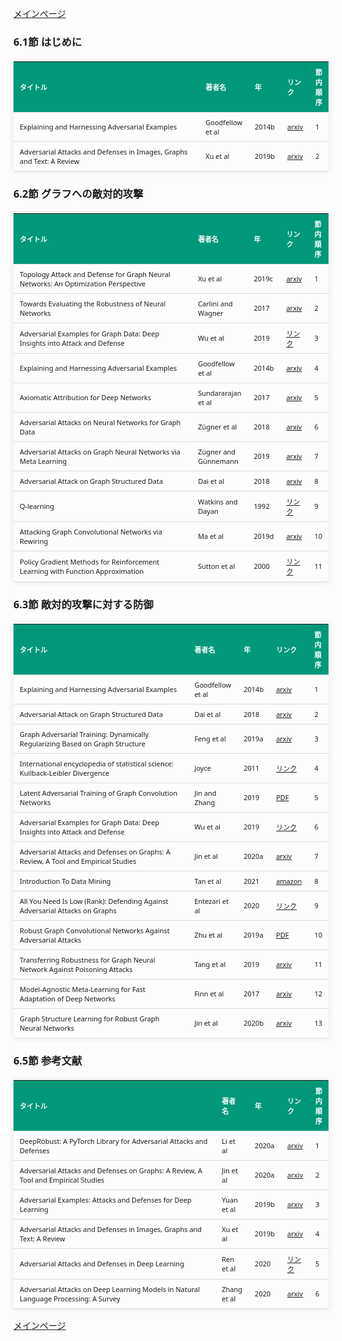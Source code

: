 
<html lang="ja">
<head>
<meta charset="UTF-8">
<title>参考文献リスト</title>
<link rel="stylesheet" type="text/css" href="https://cdn.datatables.net/1.10.24/css/jquery.dataTables.css">
<script type="text/javascript" src="https://code.jquery.com/jquery-3.5.1.js"></script>
<script type="text/javascript" src="https://cdn.datatables.net/1.10.24/js/jquery.dataTables.js"></script>
<style>
    body {
        font-family: 'Verdana', 'Segoe UI', Tahoma, Geneva, Verdana, sans-serif;
    }
    h2 {
        color: #333;
    }
    table {
        width: 100%;
        max-width: 100%;
        border-collapse: collapse;
        margin-top: 20px;
        box-shadow: 0 0 10px rgba(0, 0, 0, 0.1);
    }
    th, td {
        padding: 8px 10px;
        text-align: left;
        border-bottom: 1px solid #ddd;
        font-size: 11px;
    }
    th {
        background-color: #009879;
        color: #ffffff;
    }
    tr:hover {
        background-color: #f5f5f5;
    }
    /* 1番目の列の幅を65%に設定 */
    table.display td:nth-child(1),
    table.display th:nth-child(1) {
        width: 65%;
    }

    /* 2番目の列の幅を25%に設定 */
    table.display td:nth-child(2),
    table.display th:nth-child(2) {
        width: 25%;
    }
</style>
</head>
<body>

<a href="../">メインページ</a>

<h3>6.1節 はじめに</h3>
<table class="dataframe display">
  <thead>
    <tr style="text-align: right;">
      <th>タイトル</th>
      <th>著者名</th>
      <th>年</th>
      <th>リンク</th>
      <th>節内順序</th>
    </tr>
  </thead>
  <tbody>
    <tr>
      <td>Explaining and Harnessing Adversarial Examples</td>
      <td>Goodfellow et al</td>
      <td>2014b</td>
      <td><a href="https://arxiv.org/abs/1412.6572" target="_blank">arxiv</a></td>
      <td>1</td>
    </tr>
    <tr>
      <td>Adversarial Attacks and Defenses in Images, Graphs and Text: A Review</td>
      <td>Xu et al</td>
      <td>2019b</td>
      <td><a href="https://arxiv.org/abs/1909.08072" target="_blank">arxiv</a></td>
      <td>2</td>
    </tr>
  </tbody>
</table>
<h3>6.2節 グラフへの敵対的攻撃</h3>
<table class="dataframe display">
  <thead>
    <tr style="text-align: right;">
      <th>タイトル</th>
      <th>著者名</th>
      <th>年</th>
      <th>リンク</th>
      <th>節内順序</th>
    </tr>
  </thead>
  <tbody>
    <tr>
      <td>Topology Attack and Defense for Graph Neural Networks: An Optimization Perspective</td>
      <td>Xu et al</td>
      <td>2019c</td>
      <td><a href="https://arxiv.org/abs/1906.04214" target="_blank">arxiv</a></td>
      <td>1</td>
    </tr>
    <tr>
      <td>Towards Evaluating the Robustness of Neural Networks</td>
      <td>Carlini and Wagner</td>
      <td>2017</td>
      <td><a href="https://arxiv.org/abs/1608.04644" target="_blank">arxiv</a></td>
      <td>2</td>
    </tr>
    <tr>
      <td>Adversarial Examples for Graph Data: Deep Insights into Attack and Defense</td>
      <td>Wu et al</td>
      <td>2019</td>
      <td><a href="https://www.ijcai.org/proceedings/2019/669" target="_blank">リンク</a></td>
      <td>3</td>
    </tr>
    <tr>
      <td>Explaining and Harnessing Adversarial Examples</td>
      <td>Goodfellow et al</td>
      <td>2014b</td>
      <td><a href="https://arxiv.org/abs/1412.6572" target="_blank">arxiv</a></td>
      <td>4</td>
    </tr>
    <tr>
      <td>Axiomatic Attribution for Deep Networks</td>
      <td>Sundararajan et al</td>
      <td>2017</td>
      <td><a href="https://arxiv.org/abs/1703.01365" target="_blank">arxiv</a></td>
      <td>5</td>
    </tr>
    <tr>
      <td>Adversarial Attacks on Neural Networks for Graph Data</td>
      <td>Zügner et al</td>
      <td>2018</td>
      <td><a href="https://arxiv.org/abs/1805.07984" target="_blank">arxiv</a></td>
      <td>6</td>
    </tr>
    <tr>
      <td>Adversarial Attacks on Graph Neural Networks via Meta Learning</td>
      <td>Zügner and Günnemann</td>
      <td>2019</td>
      <td><a href="https://arxiv.org/abs/1902.08412" target="_blank">arxiv</a></td>
      <td>7</td>
    </tr>
    <tr>
      <td>Adversarial Attack on Graph Structured Data</td>
      <td>Dai et al</td>
      <td>2018</td>
      <td><a href="https://arxiv.org/abs/1806.02371" target="_blank">arxiv</a></td>
      <td>8</td>
    </tr>
    <tr>
      <td>Q-learning</td>
      <td>Watkins and Dayan</td>
      <td>1992</td>
      <td><a href="https://link.springer.com/article/10.1007/BF00992698" target="_blank">リンク</a></td>
      <td>9</td>
    </tr>
    <tr>
      <td>Attacking Graph Convolutional Networks via Rewiring</td>
      <td>Ma et al</td>
      <td>2019d</td>
      <td><a href="https://arxiv.org/abs/1906.03750" target="_blank">arxiv</a></td>
      <td>10</td>
    </tr>
    <tr>
      <td>Policy Gradient Methods for Reinforcement Learning with Function Approximation</td>
      <td>Sutton et al</td>
      <td>2000</td>
      <td><a href="https://papers.nips.cc/paper_files/paper/1999/hash/464d828b85b0bed98e80ade0a5c43b0f-Abstract.html" target="_blank">リンク</a></td>
      <td>11</td>
    </tr>
  </tbody>
</table>
<h3>6.3節 敵対的攻撃に対する防御</h3>
<table class="dataframe display">
  <thead>
    <tr style="text-align: right;">
      <th>タイトル</th>
      <th>著者名</th>
      <th>年</th>
      <th>リンク</th>
      <th>節内順序</th>
    </tr>
  </thead>
  <tbody>
    <tr>
      <td>Explaining and Harnessing Adversarial Examples</td>
      <td>Goodfellow et al</td>
      <td>2014b</td>
      <td><a href="https://arxiv.org/abs/1412.6572" target="_blank">arxiv</a></td>
      <td>1</td>
    </tr>
    <tr>
      <td>Adversarial Attack on Graph Structured Data</td>
      <td>Dai et al</td>
      <td>2018</td>
      <td><a href="https://arxiv.org/abs/1806.02371" target="_blank">arxiv</a></td>
      <td>2</td>
    </tr>
    <tr>
      <td>Graph Adversarial Training: Dynamically Regularizing Based on Graph Structure</td>
      <td>Feng et al</td>
      <td>2019a</td>
      <td><a href="https://arxiv.org/abs/1902.08226" target="_blank">arxiv</a></td>
      <td>3</td>
    </tr>
    <tr>
      <td>International encyclopedia of statistical science: Kullback-Leibler Divergence</td>
      <td>Joyce</td>
      <td>2011</td>
      <td><a href="https://link.springer.com/referenceworkentry/10.1007/978-3-642-04898-2_327" target="_blank">リンク</a></td>
      <td>4</td>
    </tr>
    <tr>
      <td>Latent Adversarial Training of Graph Convolution Networks</td>
      <td>Jin and Zhang</td>
      <td>2019</td>
      <td><a href="https://graphreason.github.io/papers/35.pdf" target="_blank">PDF</a></td>
      <td>5</td>
    </tr>
    <tr>
      <td>Adversarial Examples for Graph Data: Deep Insights into Attack and Defense</td>
      <td>Wu et al</td>
      <td>2019</td>
      <td><a href="https://www.ijcai.org/proceedings/2019/669" target="_blank">リンク</a></td>
      <td>6</td>
    </tr>
    <tr>
      <td>Adversarial Attacks and Defenses on Graphs: A Review, A Tool and Empirical Studies</td>
      <td>Jin et al</td>
      <td>2020a</td>
      <td><a href="https://arxiv.org/abs/2003.00653" target="_blank">arxiv</a></td>
      <td>7</td>
    </tr>
    <tr>
      <td>Introduction To Data Mining</td>
      <td>Tan et al</td>
      <td>2021</td>
      <td><a href="https://www.amazon.co.jp/dp/9354491049" target="_blank">amazon</a></td>
      <td>8</td>
    </tr>
    <tr>
      <td>All You Need Is Low (Rank): Defending Against Adversarial Attacks on Graphs</td>
      <td>Entezari et al</td>
      <td>2020</td>
      <td><a href="https://dl.acm.org/doi/10.1145/3336191.3371789" target="_blank">リンク</a></td>
      <td>9</td>
    </tr>
    <tr>
      <td>Robust Graph Convolutional Networks Against Adversarial Attacks</td>
      <td>Zhu et al</td>
      <td>2019a</td>
      <td><a href="https://pengcui.thumedialab.com/papers/RGCN.pdf" target="_blank">PDF</a></td>
      <td>10</td>
    </tr>
    <tr>
      <td>Transferring Robustness for Graph Neural Network Against Poisoning Attacks</td>
      <td>Tang et al</td>
      <td>2019</td>
      <td><a href="https://arxiv.org/abs/1908.07558" target="_blank">arxiv</a></td>
      <td>11</td>
    </tr>
    <tr>
      <td>Model-Agnostic Meta-Learning for Fast Adaptation of Deep Networks</td>
      <td>Finn et al</td>
      <td>2017</td>
      <td><a href="https://arxiv.org/abs/1703.03400" target="_blank">arxiv</a></td>
      <td>12</td>
    </tr>
    <tr>
      <td>Graph Structure Learning for Robust Graph Neural Networks</td>
      <td>Jin et al</td>
      <td>2020b</td>
      <td><a href="https://arxiv.org/abs/2005.10203" target="_blank">arxiv</a></td>
      <td>13</td>
    </tr>
  </tbody>
</table>
<h3>6.5節 参考文献</h3>
<table class="dataframe display">
  <thead>
    <tr style="text-align: right;">
      <th>タイトル</th>
      <th>著者名</th>
      <th>年</th>
      <th>リンク</th>
      <th>節内順序</th>
    </tr>
  </thead>
  <tbody>
    <tr>
      <td>DeepRobust: A PyTorch Library for Adversarial Attacks and Defenses</td>
      <td>Li et al</td>
      <td>2020a</td>
      <td><a href="https://arxiv.org/abs/2005.06149" target="_blank">arxiv</a></td>
      <td>1</td>
    </tr>
    <tr>
      <td>Adversarial Attacks and Defenses on Graphs: A Review, A Tool and Empirical Studies</td>
      <td>Jin et al</td>
      <td>2020a</td>
      <td><a href="https://arxiv.org/abs/2003.00653" target="_blank">arxiv</a></td>
      <td>2</td>
    </tr>
    <tr>
      <td>Adversarial Examples: Attacks and Defenses for Deep Learning</td>
      <td>Yuan et al</td>
      <td>2019b</td>
      <td><a href="https://arxiv.org/abs/1712.07107" target="_blank">arxiv</a></td>
      <td>3</td>
    </tr>
    <tr>
      <td>Adversarial Attacks and Defenses in Images, Graphs and Text: A Review</td>
      <td>Xu et al</td>
      <td>2019b</td>
      <td><a href="https://arxiv.org/abs/1909.08072" target="_blank">arxiv</a></td>
      <td>4</td>
    </tr>
    <tr>
      <td>Adversarial Attacks and Defenses in Deep Learning</td>
      <td>Ren et al</td>
      <td>2020</td>
      <td><a href="https://www.sciencedirect.com/science/article/pii/S209580991930503X" target="_blank">リンク</a></td>
      <td>5</td>
    </tr>
    <tr>
      <td>Adversarial Attacks on Deep Learning Models in Natural Language Processing: A Survey</td>
      <td>Zhang et al</td>
      <td>2020</td>
      <td><a href="https://arxiv.org/abs/1901.06796" target="_blank">arxiv</a></td>
      <td>6</td>
    </tr>
  </tbody>
</table>

<script>
$(document).ready(function() {
    $('.display').DataTable({
     "lengthChange": false,  // Show 10 entriesの選択機能を非表示にする
     "pageLength": 25,  // ページごとに表示する行数を20行に設定
     "info": false,  // "Showing 1 to X of Y entries" の情報テキストを非表示にする
     "order": [],
     "searching": false
    });
});
</script>

<a href="../">メインページ</a>

</body>
</html>